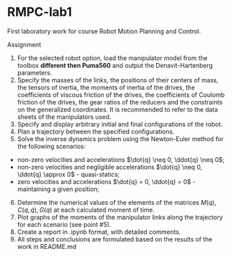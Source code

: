 # RMPC-lab1

First laboratory work for course Robot Motion Planning and Control.

Assignment

1. For the selected robot option, load the manipulator model from the toolbox **different then Puma560** and output the Denavit-Hartenberg parameters.
2. Specify the masses of the links, the positions of their centers of mass, the tensors of inertia, the moments of inertia of the drives, the coefficients of viscous friction of the drives, the coefficients of Coulomb friction of the drives, the gear ratios of the reducers and the constraints on the generalized coordinates. It is recommended to refer to the data sheets of the manipulators used.
3. Specify and display arbitrary initial and final configurations of the robot.
4. Plan a trajectory between the specified configurations.
5. Solve the inverse dynamics problem using the Newton-Euler method for the following scenarios: <br>
+ non-zero velocities and accelerations $\dot{q} \neq 0, \ddot{q} \neq 0$;
+ non-zero velocities and negligible accelerations $\dot{q} \neq 0, \ddot{q} \approx 0$ - quasi-statics;
+ zero velocities and accelerations $\dot{q} = 0, \ddot{q} = 0$ - maintaining a given position;
6. Determine the numerical values ​​of the elements of the matrices $M(q), C(q, \dot{q}), G(q)$ at each calculated moment of time.
7. Plot graphs of the moments of the manipulator links along the trajectory for each scenario (see point #5).
8. Create a report in .ipynb format, with detailed comments.
9. All steps and conclusions are formulated based on the results of the work in README.md
  
